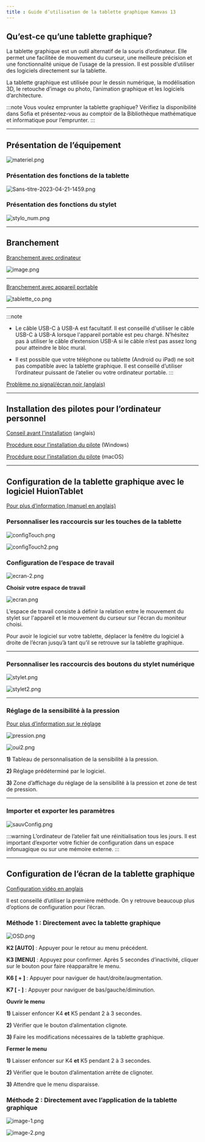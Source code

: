 ```yaml
---
title : Guide d’utilisation de la tablette graphique Kamvas 13
---
```


## Qu’est-ce qu’une tablette graphique?

La tablette graphique est un outil alternatif de la souris d’ordinateur. Elle permet une facilitée de mouvement du curseur, une meilleure précision et une fonctionnalité unique de l’usage de la pression. Il est possible d’utiliser des logiciels directement sur la tablette. 

La tablette graphique est utilisée pour le dessin numérique, la modélisation 3D, le retouche d’image ou photo, l’animation graphique et les logiciels d’architecture. 


:::note 
Vous voulez emprunter la tablette graphique? Vérifiez la disponibilité dans Sofia et présentez-vous au comptoir de la Bibliothèque mathématique et informatique pour l’emprunter.
:::

---

## Présentation de l’équipement

![materiel.png](/img/docs/tab-materiel.webp)

### Présentation des fonctions de la tablette

![Sans-titre-2023-04-21-1459.png](/img/docs/tab-tab.webp)

### Présentation des fonctions du stylet

![stylo_num.png](/img/docs/tab-stylo_num.webp)

---

## Branchement

[Branchement avec ordinateur](https://support.huion.com/en/support/solutions/articles/44001928444-kamvas-13-cable-connections)

![image.png](/img/docs/tab-image.webp)

---

[Branchement avec appareil portable](https://support.huion.com/en/support/solutions/articles/44002011028-how-do-i-connect-the-huion-kamvas-12-13-16-2021-to-my-phone-)

![tablette_co.png](/img/docs/tab-tablette_co.webp)

---

:::note
- Le câble USB-C à USB-A est facultatif. Il est conseillé d'utiliser le câble USB-C à USB-A lorsque l'appareil portable est peu chargé. N’hésitez pas à utiliser le câble d’extension USB-A si le câble n’est pas assez long pour atteindre le bloc mural. 

- Il est possible que votre téléphone ou tablette (Android ou iPad) ne soit pas compatible avec la tablette graphique. Il est conseillé d’utiliser l’ordinateur puissant de l’atelier ou votre ordinateur portable. 
:::

[Problème no signal/écran noir (anglais)](https://support.huion.com/en/support/solutions/articles/44001949665-how-to-fix-my-kamvas-13-no-signal-black-screen-problem-)

---

## Installation des pilotes pour l’ordinateur personnel

[Conseil avant l'installation](https://support.huion.com/en/support/solutions/articles/44001164259-step-by-step-driver-installation-illustrated-) (anglais)

[Procédure pour l’installation du pilote](https://support.huion.com/en/support/solutions/articles/44001163588-how-to-install-huion-drivers-on-windows) (Windows)

[Procédure pour l’installation du pilote](https://support.huion.com/en/support/solutions/articles/44001854273-how-to-install-huion-driver-on-macos) (macOS)

---

## Configuration de la tablette graphique avec le logiciel HuionTablet

[Pour plus d’information (manuel en anglais)](https://www.huion.com/index.php?m=content&c=index&a=manual&id=169)

### Personnaliser les raccourcis sur les touches de la tablette

![configTouch.png](/img/docs/tab-configTouch.webp)

![configTouch2.png](/img/docs/tab-configTouch2.webp)

### Configuration de l’espace de travail

![ecran-2.png](/img/docs/tab-ecran-2.webp)

**Choisir votre espace de travail**

![ecran.png](/img/docs/tab-ecran.webp)

L’espace de travail consiste à définir la relation entre le mouvement du stylet sur l'appareil et le mouvement du curseur sur l'écran du moniteur choisi.

Pour avoir le logiciel sur votre tablette, déplacer la fenêtre du logiciel à droite de l’écran jusqu’à tant qu’il se retrouve sur la tablette graphique.

---

### Personnaliser les raccourcis des boutons du stylet numérique

![stylet.png](/img/docs/tab-stylet.webp)

![stylet2.png](/img/docs/tab-stylet2.webp)

---

### Réglage de la sensibilité à la pression

[Pour plus d’information sur le réglage](https://www.huion.com/fr/index.php?m=content&c=index&a=manual&id=490)

![pression.png](/img/docs/tab-pression.webp)

![oui2.png](/img/docs/tab-oui2.webp)

**1)** Tableau de personnalisation de la sensibilité à la pression. 

**2)** Réglage prédéterminé par le logiciel.

**3)** Zone d’affichage du réglage de la sensibilité à la pression et zone de test de pression.

---

### Importer et exporter les paramètres

![sauvConfig.png](/img/docs/tab-sauvConfig.webp)

:::warning
L’ordinateur de l’atelier fait une réinitialisation tous les jours. Il est important d’exporter votre fichier de configuration dans un espace infonuagique ou sur une mémoire externe.
:::

---

## Configuration de l’écran de la tablette graphique

[Configuration vidéo en anglais](https://youtu.be/bVSCkLOo4Wc)

Il est conseillé d’utiliser la première méthode. On y retrouve beaucoup plus d’options de configuration pour l’écran. 

### Méthode 1 : Directement avec la tablette graphique

![OSD.png](/img/docs/tab-OSD.webp)

**K2 [AUTO]** : Appuyer pour le retour au menu précédent.

**K3 [MENU]** : Appuyez pour confirmer. Après 5 secondes d’inactivité, cliquer sur le bouton pour faire réapparaître le menu.

**K6 [ + ]** : Appuyer pour naviguer de haut/droite/augmentation.

**K7 [ - ]** : Appuyer pour naviguer de bas/gauche/diminution. 

**Ouvrir le menu**

**1)** Laisser enfoncer K4 **et** K5 pendant 2 à 3 secondes.

**2)** Vérifier que le bouton d’alimentation clignote.

**3)** Faire les modifications nécessaires de la tablette graphique.

**Fermer le menu**

**1)** Laisser enfoncer sur K4 **et** K5 pendant 2 à 3 secondes. 

**2)** Vérifier que le bouton d’alimentation arrête de clignoter.

**3)** Attendre que le menu disparaisse.

### Méthode 2 : Directement avec l’application de la tablette graphique

![image-1.png](/img/docs/tab-image-1.webp)

![image-2.png](/img/docs/tab-image-2.webp)
